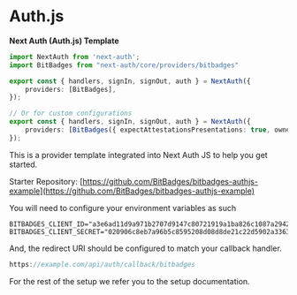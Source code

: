 # Auth.js

**Next Auth (Auth.js) Template**

```typescript
import NextAuth from 'next-auth';
import BitBadges from "next-auth/core/providers/bitbadges"

export const { handlers, signIn, signOut, auth } = NextAuth({
    providers: [BitBadges],
});

// Or for custom configurations
export const { handlers, signIn, signOut, auth } = NextAuth({
    providers: [BitBadges({ expectAttestationsPresentations: true, ownershipRequirements: { ... })]
});
```

This is a provider template integrated into Next Auth JS to help you get started.&#x20;

Starter Repository: [https://github.com/BitBadges/bitbadges-authjs-example](https://github.com/BitBadges/bitbadges-authjs-example)

You will need to configure your environment variables as such

```properties
BITBADGES_CLIENT_ID="a3e6ad11d9a971b2707d9147c80721919a1ba826c1087a294201ffcb03f62002"
BITBADGES_CLIENT_SECRET="020906c8eb7a96b5c8595208d08d8de21c22d5902a33635254cbb5ba12dfcb0a"
```

And, the redirect URI should be configured to match your callback handler.

```typescript
https://example.com/api/auth/callback/bitbadges
```

For the rest of the setup we refer you to the setup documentation.
